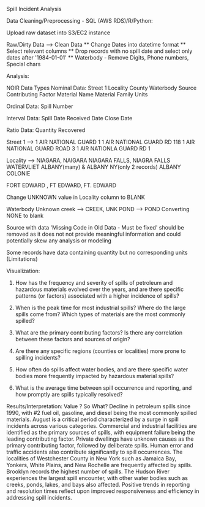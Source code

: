 Spill Incident Analysis

Data Cleaning/Preprocessing - SQL (AWS RDS)/R/Python:

Upload raw dataset into S3/EC2 instance

Raw/Dirty Data --> Clean Data
** Change Dates into datetime format
** Select relevant columns
** Drop records with no spill date and select only dates after '1984-01-01'
** Waterbody - Remove Digits, Phone numbers, Special chars

Analysis:

NOIR Data Types
Nominal Data:
Street 1
Locality
County
Waterbody
Source
Contributing Factor
Material Name
Material Family
Units

Ordinal Data:
Spill Number

Interval Data:
Spill Date
Received Date
Close Date

Ratio Data:
Quantity
Recovered

Street 1 --> 
1 AIR NATIONAL GUARD 
                                                 1 
1 AIR NATIONAL GUARD RD 
                                               118 
1 AIR NATIONAL GUARD ROAD 
                                                 3 
1 AIR NATIONLA GUARD RD 
                                                 1

Locality -->
NIAGARA, NAIGARA
NIAGARA FALLS, NIAGRA FALLS
WATERVLIET
ALBANY(many) & ALBANY NY(only 2 records)
ALBANY  COLONIE

FORT EDWARD , FT EDWARD, FT. EDWARD

Change UNKNOWN value in Locality column to BLANK

Waterbody 
Unknown creek --> CREEK, UNK POND --> POND
Converting NONE to blank

Source with data 'Missing Code in Old Data - Must be fixed' should be removed as it does not not provide meaningful information and could potentially skew any analysis or modeling

Some records have data containing quantity but no corresponding units (Limitations)

Visualization:

1. How has the frequency and severity of spills of petroleum and hazardous materials evolved over the years, and are there specific patterns (or factors) associated with a higher incidence of spills?

2. When is the peak time for most industrial spills? Where do the large spills come from? Which types of materials are the most commonly spilled?

3. What are the primary contributing factors? Is there any correlation between these factors and sources of origin?

4. Are there any specific regions (counties or localities) more prone to spilling incidents?

5. How often do spills affect water bodies, and are there specific water bodies more frequently impacted by hazardous material spills?

6. What is the average time between spill occurrence and reporting, and how promptly are spills typically resolved?

Results/Interpretation: 
Value ? So What?
Decline in petroleum spills since 1990, with #2 fuel oil, gasoline, and diesel being the most commonly spilled materials. 
August is a critical period characterized by a surge in spill incidents across various categories. 
Commercial and industrial facilities are identified as the primary sources of spills, with equipment failure being the leading contributing factor. 
Private dwellings have unknown causes as the primary contributing factor, followed by deliberate spills. Human error and traffic accidents also contribute significantly to spill occurrences.
The localities of Westchester County in New York such as Jamaica Bay, Yonkers, White Plains, and New Rochelle are frequently affected by spills. Brooklyn records the highest number of spills.
The Hudson River experiences the largest spill encounter, with other water bodies such as creeks, ponds, lakes, and bays also affected.
Positive trends in reporting and resolution times reflect upon improved responsiveness and efficiency in addressing spill incidents. 